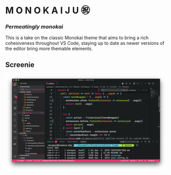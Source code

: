 # M O N O K A I J U ㊗
### *Permeatingly monokai*

This is a take on the classic Monokai theme that aims to bring a rich
cohesiveness throughout VS Code, staying up to date as newer versions of the
editor bring more themable elements.

## Screenie
![Theme Screenshot](./resources/monokaiju.png)
